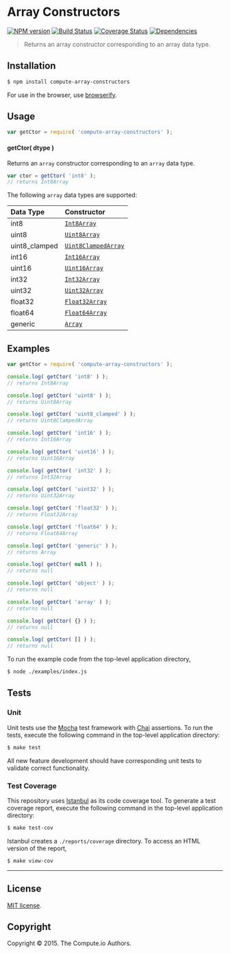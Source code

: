 Array Constructors
===
[![NPM version][npm-image]][npm-url] [![Build Status][travis-image]][travis-url] [![Coverage Status][codecov-image]][codecov-url] [![Dependencies][dependencies-image]][dependencies-url]

> Returns an array constructor corresponding to an array data type.


## Installation

``` bash
$ npm install compute-array-constructors
```

For use in the browser, use [browserify](https://github.com/substack/node-browserify).


## Usage

``` javascript
var getCtor = require( 'compute-array-constructors' );
```

#### getCtor( dtype )

Returns an `array` constructor corresponding to an `array` data type.

``` javascript
var ctor = getCtor( 'int8' );
// returns Int8Array
```

The following `array` data types are supported:

| Data Type | Constructor |
|:----------|:------------|
| int8 | [`Int8Array`][Int8Array] |
| uint8 | [`Uint8Array`][Uint8Array] |
| uint8_clamped | [`Uint8ClampedArray`][Uint8ClampedArray] |
| int16 | [`Int16Array`][Int16Array] |
| uint16 | [`Uint16Array`][Uint16Array] |
| int32 | [`Int32Array`][Int32Array] |
| uint32 | [`Uint32Array`][Uint32Array] |
| float32 | [`Float32Array`][Float32Array] |
| float64 | [`Float64Array`][Float64Array] |
| generic | [`Array`][Array] |


## Examples

``` javascript
var getCtor = require( 'compute-array-constructors' );

console.log( getCtor( 'int8' ) );
// returns Int8Array

console.log( getCtor( 'uint8' ) );
// returns Uint8Array

console.log( getCtor( 'uint8_clamped' ) );
// returns Uint8ClampedArray

console.log( getCtor( 'int16' ) );
// returns Int16Array

console.log( getCtor( 'uint16' ) );
// returns Uint16Array

console.log( getCtor( 'int32' ) );
// returns Int32Array

console.log( getCtor( 'uint32' ) );
// returns Uint32Array

console.log( getCtor( 'float32' ) );
// returns Float32Array

console.log( getCtor( 'float64' ) );
// returns Float64Array

console.log( getCtor( 'generic' ) );
// returns Array

console.log( getCtor( null ) );
// returns null

console.log( getCtor( 'object' ) );
// returns null

console.log( getCtor( 'array' ) );
// returns null

console.log( getCtor( {} ) );
// returns null

console.log( getCtor( [] ) );
// returns null
```

To run the example code from the top-level application directory,

``` bash
$ node ./examples/index.js
```


## Tests

### Unit

Unit tests use the [Mocha][mocha] test framework with [Chai][chai] assertions. To run the tests, execute the following command in the top-level application directory:

``` bash
$ make test
```

All new feature development should have corresponding unit tests to validate correct functionality.


### Test Coverage

This repository uses [Istanbul][istanbul] as its code coverage tool. To generate a test coverage report, execute the following command in the top-level application directory:

``` bash
$ make test-cov
```

Istanbul creates a `./reports/coverage` directory. To access an HTML version of the report,

``` bash
$ make view-cov
```


---
## License

[MIT license](http://opensource.org/licenses/MIT).


## Copyright

Copyright &copy; 2015. The Compute.io Authors.


[npm-image]: http://img.shields.io/npm/v/compute-array-constructors.svg
[npm-url]: https://npmjs.org/package/compute-array-constructors

[travis-image]: http://img.shields.io/travis/dstructs/array-constructors/master.svg
[travis-url]: https://travis-ci.org/dstructs/array-constructors

[codecov-image]: https://img.shields.io/codecov/c/github/dstructs/array-constructors/master.svg
[codecov-url]: https://codecov.io/github/dstructs/array-constructors?branch=master

[dependencies-image]: http://img.shields.io/david/dstructs/array-constructors.svg
[dependencies-url]: https://david-dm.org/dstructs/array-constructors

[dev-dependencies-image]: http://img.shields.io/david/dev/dstructs/array-constructors.svg
[dev-dependencies-url]: https://david-dm.org/dev/dstructs/array-constructors

[github-issues-image]: http://img.shields.io/github/issues/dstructs/array-constructors.svg
[github-issues-url]: https://github.com/dstructs/array-constructors/issues

[mocha]: http://mochajs.org/
[chai]: http://chaijs.com
[istanbul]: https://github.com/gotwarlost/istanbul

[Int8Array]: https://developer.mozilla.org/en-US/docs/Web/JavaScript/Reference/Global_Objects/Int8Array
[Uint8Array]: https://developer.mozilla.org/en-US/docs/Web/JavaScript/Reference/Global_Objects/Uint8Array
[Uint8ClampedArray]: https://developer.mozilla.org/en-US/docs/Web/JavaScript/Reference/Global_Objects/Uint8ClampedArray
[Int16Array]: https://developer.mozilla.org/en-US/docs/Web/JavaScript/Reference/Global_Objects/Int16Array
[Uint16Array]: https://developer.mozilla.org/en-US/docs/Web/JavaScript/Reference/Global_Objects/Uint16Array
[Int32Array]: https://developer.mozilla.org/en-US/docs/Web/JavaScript/Reference/Global_Objects/Int32Array
[Uint32Array]: https://developer.mozilla.org/en-US/docs/Web/JavaScript/Reference/Global_Objects/Uint32Array
[Float32Array]: https://developer.mozilla.org/en-US/docs/Web/JavaScript/Reference/Global_Objects/Float32Array
[Float64Array]: https://developer.mozilla.org/en-US/docs/Web/JavaScript/Reference/Global_Objects/Float64Array
[Array]: https://developer.mozilla.org/en-US/docs/Web/JavaScript/Reference/Global_Objects/Array


